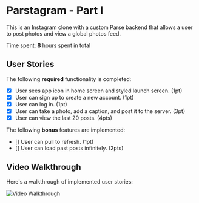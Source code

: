 # Parstagram - Part I

This is an Instagram clone with a custom Parse backend that allows a user to post photos and view a global photos feed.

Time spent: **8** hours spent in total

## User Stories

The following **required** functionality is completed:

- [X] User sees app icon in home screen and styled launch screen. (1pt)
- [X] User can sign up to create a new account. (1pt)
- [X] User can log in. (1pt)
- [X] User can take a photo, add a caption, and post it to the server. (3pt)
- [X] User can view the last 20 posts. (4pts)

The following **bonus** features are implemented:

- [] User can pull to refresh. (1pt)
- [] User can load past posts infinitely. (2pts)

## Video Walkthrough

Here's a walkthrough of implemented user stories:

<img src='/part1.mov' title='Video Walkthrough' width='' alt='Video Walkthrough' />
